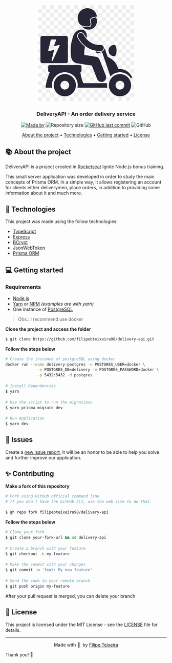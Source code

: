 <h1 align="center">
  <img alt="delivery-api" title="delivery-api" width="300px"  src=".github/logo.png" />
</h1>

<h3 align="center">
  DeliveryAPI - An order delivery service
</h3>

<p align="center">
  <a href="https://www.linkedin.com/in/filipebteixeira98/"><img alt="Made by" src="https://img.shields.io/badge/made%20by-Filipe%20Teixeira-%23D1CB36"></a>
  <img alt="Repository size" src="https://img.shields.io/github/repo-size/filipebteixeira98/delivery-api?color=%23D1CB36">
  <a href="https://github.com/filipebteixeira98/delivery-api/commits/master"><img alt="GitHub last commit" src="https://img.shields.io/github/last-commit/filipebteixeira98/delivery-api?color=%23D1CB36"></a>
  <img alt="GitHub" src="https://img.shields.io/github/license/filipebteixeira98/delivery-api?color=%23D1CB36">
</p>

<p align="center">
  <a href="#-about-the-project">About the project</a> •
  <a href="#-technologies">Technologies</a> •
  <a href="#-getting-started">Getting started</a> •
  <a href="#-license">License</a>
</p>

## 📚 About the project

DeliveryAPI is a project created in [Rocketseat](https://rocketseat.com.br/) Ignite Node.js bonus training.

This small server application was developed in order to study the main concepts of Prisma ORM. In a simple way, it allows registering an account for clients either deliverymen, place orders, in addition to providing some information about it and much more.

## :rocket: Technologies

This project was made using the follow technologies:

- [TypeScript](https://www.typescriptlang.org/)
- [Express](https://expressjs.com/)
- [BCrypt](https://www.npmjs.com/package/bcrypt)
- [JsonWebToken](https://www.npmjs.com/package/jsonwebtoken)
- [Prisma ORM](https://www.prisma.io/)

## :computer: Getting started

### Requirements

- [Node.js](https://nodejs.org/en/)
- [Yarn](https://classic.yarnpkg.com/) or [NPM](https://www.npmjs.com/) _(examples are with yarn)_
- One instance of [PostgreSQL](https://www.postgresql.org/)

> Obs.: I recommend use docker

**Clone the project and access the folder**

```bash
$ git clone https://github.com/filipebteixeira98/delivery-api.git
```

**Follow the steps below**

```bash
# Create the instance of postgreSQL using docker
docker run --name delivery-postgres -e POSTGRES_USER=docker \
              -e POSTGRES_DB=delivery -e POSTGRES_PASSWORD=docker \
              -p 5432:5432 -d postgres

# Install Dependencies
$ yarn

# Use the script to run the migrations
$ yarn prisma migrate dev

# Run Application
$ yarn dev
```

## :bug: Issues

Create a <a href="https://github.com/filipebteixeira98/delivery-api/issues">new issue report</a>, it will be an honor to be able to help you solve and further improve our application.

## :sparkles: Contributing

**Make a fork of this repository**

```bash
# Fork using GitHub official command line
# If you don't have the GitHub CLI, use the web site to do that.

$ gh repo fork filipebteixeira98/delivery-api
```

**Follow the steps below**

```bash
# Clone your fork
$ git clone your-fork-url && cd delivery-api

# Create a branch with your feature
$ git checkout -b my-feature

# Make the commit with your changes
$ git commit -m 'feat: My new feature'

# Send the code to your remote branch
$ git push origin my-feature
```

After your pull request is merged, you can delete your branch

## :page_facing_up: License

This project is licensed under the MIT License - see the [LICENSE](LICENSE) file for details.

---

<p align="center">
  Made with 💜&nbsp; by <a href="https://www.linkedin.com/in/filipebteixeira98/">Filipe Teixeira</a>
</p>

Thank you! 🌠
